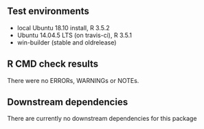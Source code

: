 ## Test environments
* local Ubuntu 18.10 install, R 3.5.2
* Ubuntu 14.04.5 LTS  (on travis-ci), R 3.5.1
* win-builder (stable and oldrelease)

## R CMD check results
There were no ERRORs, WARNINGs or NOTEs.


## Downstream dependencies
There are currently no downstream dependencies for this package
